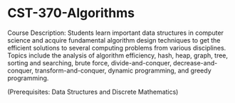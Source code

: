 # CST-370-Algorithms

Course Description: Students learn important data structures in computer science and acquire fundamental algorithm design techniques to get the efficient solutions to several computing problems from various disciplines. Topics include the analysis of algorithm efficiency, hash, heap, graph, tree, sorting and searching, brute force, divide-and-conquer, decrease-and-conquer, transform-and-conquer, dynamic programming, and greedy programming. 

(Prerequisites: Data Structures and Discrete Mathematics)
